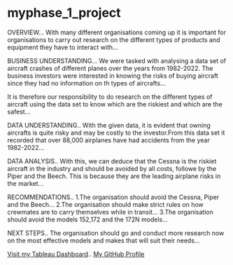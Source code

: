 # myphase_1_project
OVERVIEW...
With many different organisations coming up it is important for organisations to carry out research on the different types of products and equipment they have to interact with...

BUSINESS UNDERSTANDING...
We were tasked with analysing a data set of aircraft crashes of different planes over the years from 1982-2022. The business investors were interested in knowing the risks of buying aircraft since they had no information on th types of aircrafts...

It is therefore our responsibility to do research on the different types of aircraft using the data set to know which are the riskiest and which are the safest...

DATA UNDERSTANDING..
With the given data, it is evident that owning aircrafts is quite risky and may be costly to the investor.From this data set it recorded that over 88,000 airplanes have had accidents from the year 1982-2022...

DATA ANALYSIS..
With this, we can deduce that the Cessna is the riskiet aircraft in the industry and should be avoided by all costs, followe by the Piper and the Beech. This is because they are the leading airplane risks in the market...

RECOMMENDATIONS..
1.The organisation should avoid the Cessna, Piper and the Beech...
2.The organisation should make strict rules on how crewmates are to carry themselves while in transit...
3.The organisation should avoid the models 152,172 and the 172N models...

NEXT STEPS..
The organisation should go and conduct more research now on the most effective models and makes that will suit their needs...

[Visit my Tableau Dashboard](https://public.tableau.com/views/Aircraftcrashanalysis_17512302424330/Sheet1?:language=en-US&publish=yes&:sid=&:redirect=auth&:display_count=n&:origin=viz_share_link)..
[My GitHub Profile](https://github.com/Carlton-2025)

